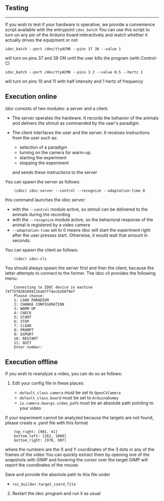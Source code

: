 ## Testing
--------------

If you wish to test if your hardware is operative, we provide a convenience script available with the entrypoint `idoc_batch`
You can use this script to turn on any pin of the Arduino board interactively and watch whether it actually drives the equipment or not

```
idoc_batch --port /dev/ttyACM0 --pins 37 38 --value 1
```

will turn on pins 37 and 38 ON until the user kills the program (with Control-C)


```
idoc_batch --port /dev/ttyACM0 --pins 3 2 --value 0.5 --hertz 1
```

will turn on pins 10 and 11 with half intensity and 1 hertz of frequency


## Execution online

idoc consists of two modules: a server and a client.

* The server operates the hardware. It records the behavior of the animals and delivers the stimuli as commanded by the user's paradigm.
* The client interfaces the user and the server. It receives instructions from the user such as:

   * selection of a paradigm
   * turning on the camera for warm-up
   * starting the experiment
   * stopping the experiment

   and sends these instructions to the server

You can spawn the server as follows:

```
    (idoc) idoc-server --control --recognize --adaptation-time 0
```

this command launches the idoc server:

   * with the ``--control`` module active, so stimuli can be delivered to the animals during the recording
   * with the ``--recognize`` module active, so the behavioral response of the animal is registered by a video camera
   * ``--adaptation-time`` set to 0 means idoc will start the experiment right after the user presses start. Otherwise, it would wait that amount in seconds.


You can spawn the client as follows:

```
    (idoc) idoc-cli
```

You should always spawn the server first and then the client, because the latter attempts to connect to the former.
The idoc cli provides the following menu:

```
    Connecting to IDOC device in machine 74f75f830109411ba67f74ecb268f9ef
    Please choose:
    1: LOAD PARADIGM
    2: CHANGE CONFIGURATION
    3: WARM UP
    4: CHECK
    5: START
    6: STOP
    7: CLEAR
    8: PROMPT
    9: EXPORT
    10: RESTART
    11: QUIT
    Enter number: 
```


## Execution offline

If you wish to reanalyze a video, you can do so as follows:

1. Edit your config file in these places:

   * ``default_class.camera`` must be set to ``OpenCVCamera``
   * ``default_class.board`` must be set to ``ArduinoDummy``
   * ``io.camera.kwargs.video_path`` must be an absolute path pointing to your video

If your experiment cannot be analyzed because the targets are not found, please create a .yaml file with this format

```
    top_right: [981, 41]
    bottom_left: [262, 1000]
    bottom_right: [978, 997]
```
where the numbers are the X and Y coordinates of the 3 dots in any of the frames of the video
You can quickly extract them by opening one of the snapshots with GIMP and hovering the cursor over the target
GIMP will report the coordinates of the mouse.

Save and provide the absolute path to this file under
   
   * ``roi_builder.target_coord_file``


2. Restart the idoc program and run it as usual
